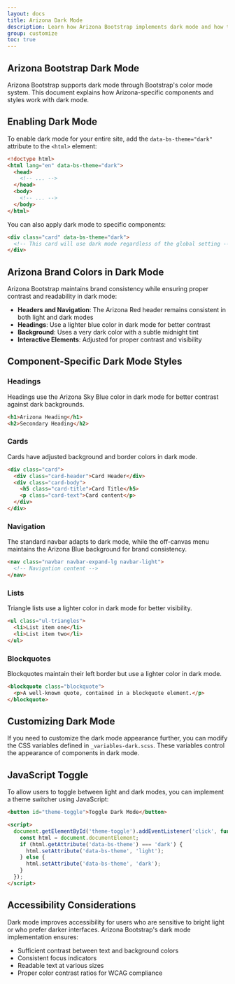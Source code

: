 ```yaml
---
layout: docs
title: Arizona Dark Mode
description: Learn how Arizona Bootstrap implements dark mode and how to use it in your projects.
group: customize
toc: true
---
```


## Arizona Bootstrap Dark Mode

Arizona Bootstrap supports dark mode through Bootstrap's color mode system. This document explains how Arizona-specific components and styles work with dark mode.

## Enabling Dark Mode

To enable dark mode for your entire site, add the `data-bs-theme="dark"` attribute to the `<html>` element:

```html
<!doctype html>
<html lang="en" data-bs-theme="dark">
  <head>
    <!-- ... -->
  </head>
  <body>
    <!-- ... -->
  </body>
</html>
```

You can also apply dark mode to specific components:

```html
<div class="card" data-bs-theme="dark">
  <!-- This card will use dark mode regardless of the global setting -->
</div>
```

## Arizona Brand Colors in Dark Mode

Arizona Bootstrap maintains brand consistency while ensuring proper contrast and readability in dark mode:

- **Headers and Navigation**: The Arizona Red header remains consistent in both light and dark modes
- **Headings**: Use a lighter blue color in dark mode for better contrast
- **Background**: Uses a very dark color with a subtle midnight tint
- **Interactive Elements**: Adjusted for proper contrast and visibility

## Component-Specific Dark Mode Styles

### Headings

Headings use the Arizona Sky Blue color in dark mode for better contrast against dark backgrounds.

```html
<h1>Arizona Heading</h1>
<h2>Secondary Heading</h2>
```

### Cards

Cards have adjusted background and border colors in dark mode.

```html
<div class="card">
  <div class="card-header">Card Header</div>
  <div class="card-body">
    <h5 class="card-title">Card Title</h5>
    <p class="card-text">Card content</p>
  </div>
</div>
```

### Navigation

The standard navbar adapts to dark mode, while the off-canvas menu maintains the Arizona Blue background for brand consistency.

```html
<nav class="navbar navbar-expand-lg navbar-light">
  <!-- Navigation content -->
</nav>
```

### Lists

Triangle lists use a lighter color in dark mode for better visibility.

```html
<ul class="ul-triangles">
  <li>List item one</li>
  <li>List item two</li>
</ul>
```

### Blockquotes

Blockquotes maintain their left border but use a lighter color in dark mode.

```html
<blockquote class="blockquote">
  <p>A well-known quote, contained in a blockquote element.</p>
</blockquote>
```

## Customizing Dark Mode

If you need to customize the dark mode appearance further, you can modify the CSS variables defined in `_variables-dark.scss`. These variables control the appearance of components in dark mode.

## JavaScript Toggle

To allow users to toggle between light and dark modes, you can implement a theme switcher using JavaScript:

```html
<button id="theme-toggle">Toggle Dark Mode</button>

<script>
  document.getElementById('theme-toggle').addEventListener('click', function() {
    const html = document.documentElement;
    if (html.getAttribute('data-bs-theme') === 'dark') {
      html.setAttribute('data-bs-theme', 'light');
    } else {
      html.setAttribute('data-bs-theme', 'dark');
    }
  });
</script>
```

## Accessibility Considerations

Dark mode improves accessibility for users who are sensitive to bright light or who prefer darker interfaces. Arizona Bootstrap's dark mode implementation ensures:

- Sufficient contrast between text and background colors
- Consistent focus indicators
- Readable text at various sizes
- Proper color contrast ratios for WCAG compliance